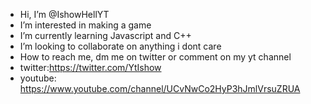 -  Hi, I’m @IshowHellYT
-  I’m interested in making a game
-  I’m currently learning Javascript and C++
-  I’m looking to collaborate on anything i dont care
-  How to reach me, dm me on twitter or comment on my yt channel
-  twitter:https://twitter.com/YtIshow
-  youtube: https://www.youtube.com/channel/UCvNwCo2HyP3hJmlVrsuZRUA
